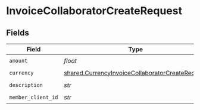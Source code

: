 # InvoiceCollaboratorCreateRequest


## Fields

| Field                                                                                                              | Type                                                                                                               | Required                                                                                                           | Description                                                                                                        |
| ------------------------------------------------------------------------------------------------------------------ | ------------------------------------------------------------------------------------------------------------------ | ------------------------------------------------------------------------------------------------------------------ | ------------------------------------------------------------------------------------------------------------------ |
| `amount`                                                                                                           | *float*                                                                                                            | :heavy_check_mark:                                                                                                 | N/A                                                                                                                |
| `currency`                                                                                                         | [shared.CurrencyInvoiceCollaboratorCreateRequest](../../models/shared/currencyinvoicecollaboratorcreaterequest.md) | :heavy_check_mark:                                                                                                 | N/A                                                                                                                |
| `description`                                                                                                      | *str*                                                                                                              | :heavy_check_mark:                                                                                                 | N/A                                                                                                                |
| `member_client_id`                                                                                                 | *str*                                                                                                              | :heavy_check_mark:                                                                                                 | N/A                                                                                                                |
